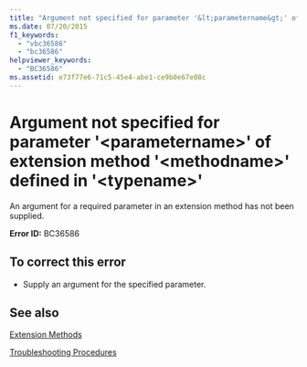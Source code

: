 ```yaml
---
title: "Argument not specified for parameter '&lt;parametername&gt;' of extension method '&lt;methodname&gt;' defined in '&lt;typename&gt;'"
ms.date: 07/20/2015
f1_keywords: 
  - "vbc36586"
  - "bc36586"
helpviewer_keywords: 
  - "BC36586"
ms.assetid: e73f77e6-71c5-45e4-abe1-ce9b0e67e08c
---
```

# Argument not specified for parameter '&lt;parametername&gt;' of extension method '&lt;methodname&gt;' defined in '&lt;typename&gt;'
An argument for a required parameter in an extension method has not been supplied.  
  
 **Error ID:** BC36586  
  
## To correct this error  
  
-   Supply an argument for the specified parameter.  
  
## See also
 [Extension Methods](../../visual-basic/programming-guide/language-features/procedures/extension-methods.md)  
   
 [Troubleshooting Procedures](../../visual-basic/programming-guide/language-features/procedures/troubleshooting-procedures.md)
